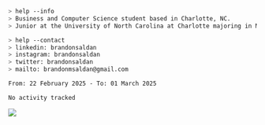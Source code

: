 ````bash
> help --info
> Business and Computer Science student based in Charlotte, NC.
> Junior at the University of North Carolina at Charlotte majoring in Management Information Systems.
````

````bash
> help --contact
> linkedin: brandonsaldan
> instagram: brandonsaldan
> twitter: brandonsaldan
> mailto: brandonmsaldan@gmail.com
````

<!--START_SECTION:waka-->

```txt
From: 22 February 2025 - To: 01 March 2025

No activity tracked
```

<!--END_SECTION:waka-->

![](https://komarev.com/ghpvc/?username=brandonsaldan&color=6A8AFF)
